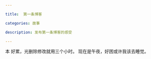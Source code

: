 ```yaml
---

title:  第一条博客

categories: 故事

description: 发布第一条博客的感受

---
```


本
好累，光删除修改就用三个小时。
现在是午夜，好困或许我该去睡觉。 
